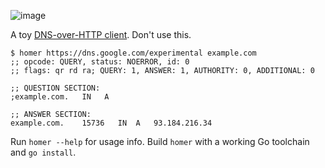 ![image](https://user-images.githubusercontent.com/555011/36924998-d8d90354-1e3e-11e8-9e8d-9141cc375b95.png)


A toy [DNS-over-HTTP client](https://github.com/curl/curl/wiki/DNS-over-HTTPS). Don't use this.

```
$ homer https://dns.google.com/experimental example.com
;; opcode: QUERY, status: NOERROR, id: 0
;; flags: qr rd ra; QUERY: 1, ANSWER: 1, AUTHORITY: 0, ADDITIONAL: 0

;; QUESTION SECTION:
;example.com.	IN	 A

;; ANSWER SECTION:
example.com.	15736	IN	A	93.184.216.34
```

Run `homer --help` for usage info.  Build `homer` with a working Go toolchain
and `go install`.

